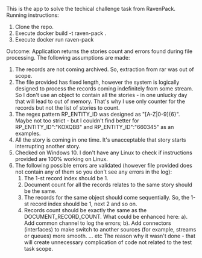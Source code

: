 This is the app to solve the techical challenge task from RavenPack.
Running instructions:
   1. Clone the repo.
   2. Execute docker build -t raven-pack .
   3. Execute docker run raven-pack
 
Outcome: Application returns the stories count and errors found during file processing.
The following assumptions are made:
1. The records are not coming archived. So, extraction from rar was out of scope.
2. The file provided has fixed length, however the system is logically designed to process the records coming indefinitely from some stream. So I don't use an object to contain all the stories - in one unlucky day that will lead to out of memory. That's why I use only counter for the records but not the list of stories to count.
3. The regex pattern RP_ENTITY_ID was designed as "[A-Z|0-9]{6}". Maybe not too strict - but I couldn't find better for RP_ENTITY_ID":"KOXQBB" and RP_ENTITY_ID":"660345" as an examples.
4. All the story is coming in one time. It's unacceptable that story starts interrupting another story.
5. Checked on Windows 10. I don't have any Linux to check if instructions provided are 100% working on Linux.  
6. The following possible errors are validated (however file provided does not contain any of them so you don't see any errors in the log):
   1. The 1-st record index should be 1.
   2. Document count for all the records relates to the same story should be the same.
   3. The records for the same object should come sequentially. So, the 1-st record index should be 1, next 2 and so on.
   4. Records count should be exactly the same as the DOCUMENT_RECORD_COUNT.
What could be enhanced here:
   a). Add common channel to log the errors;
   b). Add connectors (interfaces) to make switch to another sources (for example, streams or queues) more smooth.
   ... etc
   The reason why it wasn't done - that will create unnecessary complication of code not related to the test task scope.
